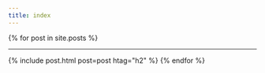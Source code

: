 ```yaml
---
title: index
---
```


{% for post in site.posts %}
<hr>
{% include post.html post=post htag="h2" %}
{% endfor %}


